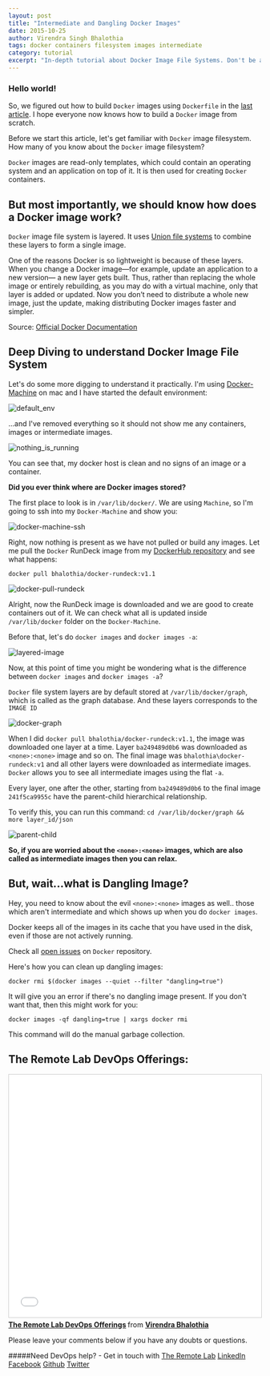 ```yaml
---
layout: post
title: "Intermediate and Dangling Docker Images"
date: 2015-10-25
author: Virendra Singh Bhalothia
tags: docker containers filesystem images intermediate
category: tutorial
excerpt: "In-depth tutorial about Docker Image File Systems. Don't be afraid of Docker &lt;none&gt;:&lt;none&gt; images. Not all that is black is charcoal."
---
```


### Hello world!

So, we figured out how to build `Docker` images using `Dockerfile` in the [last article][6]. I hope everyone now knows how to build a `Docker` image from scratch.

Before we start this article, let's get familiar with `Docker` image filesystem. How many of you know about the `Docker` image filesystem?

`Docker` images are read-only templates, which could contain an operating system and an application on top of it. It is then used for creating `Docker` containers.

## But most importantly, we should know how does a Docker image work?

`Docker` image file system is layered. It uses [Union file systems][7] to combine these layers to form a single image.

One of the reasons Docker is so lightweight is because of these layers. When you change a Docker image—for example, update an application to a new version— a new layer gets built. Thus, rather than replacing the whole image or entirely rebuilding, as you may do with a virtual machine, only that layer is added or updated. Now you don’t need to distribute a whole new image, just the update, making distributing Docker images faster and simpler.

Source: [Official Docker Documentation][8]

## Deep Diving to understand Docker Image File System


Let's do some more digging to understand it practically. I'm using [Docker-Machine][9] on mac and I have started the default environment:  

![default_env][10]

...and I've removed everything so it should not show me any containers, images or intermediate images.

![nothing_is_running][11]

You can see that, my docker host is clean and no signs of an image or a container.


**Did you ever think where are Docker images stored?**

The first place to look is in `/var/lib/docker/`. We are using `Machine`, so I'm going to ssh into my `Docker-Machine` and show you:

![docker-machine-ssh][12]

Right, now nothing is present as we have not pulled or build any images. Let me pull the `Docker` RunDeck image from my [DockerHub repository][13] and see what happens:

`docker pull bhalothia/docker-rundeck:v1.1`

![docker-pull-rundeck][14]


Alright, now the RunDeck image is downloaded and we are good to create containers out of it. We can check what all is updated inside `/var/lib/docker` folder on the `Docker-Machine`.

Before that, let's do `docker images` and `docker images -a`:


![layered-image][15]

Now, at this point of time you might be wondering what is the difference between `docker images` and `docker images -a`?

`Docker` file system layers are by default stored at `/var/lib/docker/graph`, which is called as the graph database. And these layers corresponds to the `IMAGE ID`

![docker-graph][16]


When I did `docker pull bhalothia/docker-rundeck:v1.1`, the image was downloaded one layer at a time. Layer `ba249489d0b6` was downloaded as `<none>:<none>` image and so on. The final image was `bhalothia\docker-rundeck:v1` and all other layers were downloaded as intermediate images. `Docker` allows you to see all intermediate images using the flat `-a`.

Every layer, one after the other, starting from `ba249489d0b6` to the final image `241f5ca9955c` have the parent-child hierarchical relationship.

To verify this, you can run this command: `cd /var/lib/docker/graph && more layer_id/json`

![parent-child][17]

**So, if you are worried about the `<none>:<none>` images, which are also called as intermediate images then you can relax.**

## But, wait...what is Dangling Image?

Hey, you need to know about the evil `<none>:<none>` images as well.. those which aren't intermediate and which shows up when you do `docker images`.

Docker keeps all of the images in its cache that you have used in the disk, even if those are not actively running.

Check all [open issues][18] on `Docker` repository.


Here's how you can clean up dangling images:

`docker rmi $(docker images --quiet --filter "dangling=true")`

It will give you an error if there's no dangling image present. If you don't want that, then this might work for you:

`docker images -qf dangling=true | xargs docker rmi`

This command will do the manual garbage collection.

## The Remote Lab DevOps Offerings:
<iframe src="//www.slideshare.net/slideshow/embed_code/key/h9h9GNjX5Gncpi" width="595" height="485" frameborder="0" marginwidth="0" marginheight="0" scrolling="no" style="border:1px solid #CCC; border-width:1px; margin-bottom:5px; max-width: 100%;" allowfullscreen> </iframe> <div style="margin-bottom:5px"> <strong> <a href="//www.slideshare.net/bhalothia/the-remote-lab-devops-offerings" title="The Remote Lab DevOps Offerings" target="_blank">The Remote Lab DevOps Offerings</a> </strong> from <strong><a href="//www.slideshare.net/bhalothia" target="_blank">Virendra Bhalothia</a></strong> </div>

Please leave your comments below if you have any doubts or questions.


#####Need DevOps help? - Get in touch with [The Remote Lab][1]
[LinkedIn][2] [Facebook][3] [Github][4] [Twitter][5]


  [1]: http://theremotelab.com
  [2]: https://www.linkedin.com/company/the-remote-lab
  [3]: https://www.facebook.com/TheRemoteLab
  [4]: https://github.com/TheRemoteLab
  [5]: https://twitter.com/TheRemoteLab
  [6]: http://theremotelab.com/blog/dockerfile-for-beginners/
  [7]: https://en.wikipedia.org/wiki/UnionFS
  [8]: http://docs.docker.com/introduction/understanding-docker/#how-does-a-docker-image-work
  [9]: https://docs.docker.com/machine/
  [10]: https://s3-ap-southeast-1.amazonaws.com/trl-blog/docker_intermediate_2.png
  [11]: https://s3-ap-southeast-1.amazonaws.com/trl-blog/docker_intermediate_1.png
  [12]: https://s3-ap-southeast-1.amazonaws.com/trl-blog/docker_intermediate_3.png
  [13]: https://hub.docker.com/r/bhalothia/docker-rundeck/
  [14]: https://s3-ap-southeast-1.amazonaws.com/trl-blog/docker_intermediate_4.png
  [15]: https://s3-ap-southeast-1.amazonaws.com/trl-blog/docker_intermediate_5.png
  [16]: https://s3-ap-southeast-1.amazonaws.com/trl-blog/docker_intermediate_6.png
  [17]: https://s3-ap-southeast-1.amazonaws.com/trl-blog/docker_intermediate_7.png
  [18]: https://github.com/docker/docker/issues?utf8=%E2%9C%93&q=is%3Aissue+is%3Aopen+dangling
